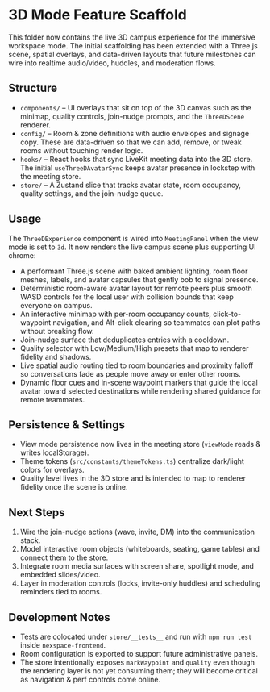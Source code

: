 # 3D Mode Feature Scaffold

This folder now contains the live 3D campus experience for the immersive workspace mode. The
initial scaffolding has been extended with a Three.js scene, spatial overlays, and data-driven
layouts that future milestones can wire into realtime audio/video, huddles, and moderation flows.

## Structure

- `components/` – UI overlays that sit on top of the 3D canvas such as the minimap, quality
  controls, join-nudge prompts, and the `ThreeDScene` renderer.
- `config/` – Room & zone definitions with audio envelopes and signage copy. These are data-driven
  so that we can add, remove, or tweak rooms without touching render logic.
- `hooks/` – React hooks that sync LiveKit meeting data into the 3D store. The initial
  `useThreeDAvatarSync` keeps avatar presence in lockstep with the meeting store.
- `store/` – A Zustand slice that tracks avatar state, room occupancy, quality settings, and the
  join-nudge queue.

## Usage

The `ThreeDExperience` component is wired into `MeetingPanel` when the view mode is set to `3d`.
It now renders the live campus scene plus supporting UI chrome:

- A performant Three.js scene with baked ambient lighting, room floor meshes, labels, and avatar
  capsules that gently bob to signal presence.
- Deterministic room-aware avatar layout for remote peers plus smooth WASD controls for the local
  user with collision bounds that keep everyone on campus.
- An interactive minimap with per-room occupancy counts, click-to-waypoint navigation, and
  Alt-click clearing so teammates can plot paths without breaking flow.
- Join-nudge surface that deduplicates entries with a cooldown.
- Quality selector with Low/Medium/High presets that map to renderer fidelity and shadows.
- Live spatial audio routing tied to room boundaries and proximity falloff so conversations fade as
  people move away or enter other rooms.
- Dynamic floor cues and in-scene waypoint markers that guide the local avatar toward selected
  destinations while rendering shared guidance for remote teammates.

## Persistence & Settings

- View mode persistence now lives in the meeting store (`viewMode` reads & writes localStorage).
- Theme tokens (`src/constants/themeTokens.ts`) centralize dark/light colors for overlays.
- Quality level lives in the 3D store and is intended to map to renderer fidelity once the scene is
  online.

## Next Steps

1. Wire the join-nudge actions (wave, invite, DM) into the communication stack.
2. Model interactive room objects (whiteboards, seating, game tables) and connect them to the store.
3. Integrate room media surfaces with screen share, spotlight mode, and embedded slides/video.
4. Layer in moderation controls (locks, invite-only huddles) and scheduling reminders tied to rooms.

## Development Notes

- Tests are colocated under `store/__tests__` and run with `npm run test` inside `nexspace-frontend`.
- Room configuration is exported to support future administrative panels.
- The store intentionally exposes `markWaypoint` and `quality` even though the rendering layer is
  not yet consuming them; they will become critical as navigation & perf controls come online.
